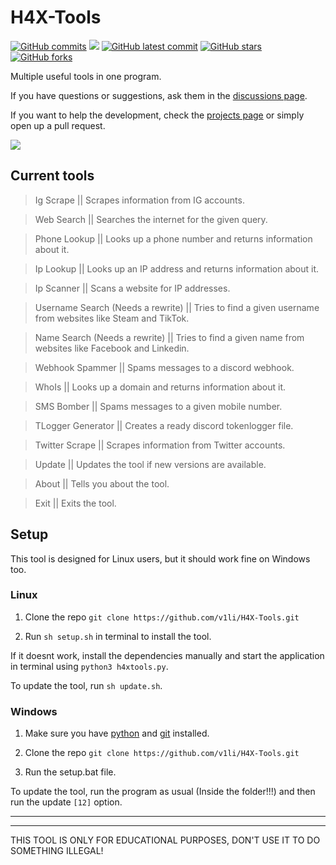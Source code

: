 # H4X-Tools
[![GitHub commits](https://badgen.net/github/commits/V1li/H4X-Tools)](https://GitHub.com/V1li/H4X-Tools/commit/)
![](https://img.shields.io/github/languages/code-size/v1li/h4x-tools)
[![GitHub latest commit](https://badgen.net/github/last-commit/HerraVp/H4X-Tools)](https://GitHub.com/V1li/H4X-Tools/commit/)
[![GitHub stars](https://badgen.net/github/stars/V1li/H4X-Tools)](https://GitHub.com/V1li/H4X-Tools/stargazers/)
[![GitHub forks](https://badgen.net/github/forks/V1li/H4X-Tools)](https://GitHub.com/V1li/H4X-Tools/network/)

Multiple useful tools in one program.

If you have questions or suggestions, ask them in the [discussions page](https://github.com/V1li/H4X-Tools/discussions/3).

If you want to help the development, check the [projects page](https://github.com/users/V1li/projects/2) or simply open up a pull request.


![](https://github.com/V1li/H4X-Tools/blob/master/img/gui-v0.2.5%2B.png)

## Current tools
>Ig Scrape || Scrapes information from IG accounts.

>Web Search || Searches the internet for the given query.

>Phone Lookup || Looks up a phone number and returns information about it.

>Ip Lookup || Looks up an IP address and returns information about it.

>Ip Scanner || Scans a website for IP addresses.

>Username Search (Needs a rewrite) || Tries to find a given username from websites like Steam and TikTok.

>Name Search (Needs a rewrite) || Tries to find a given name from websites like Facebook and Linkedin.

>Webhook Spammer || Spams messages to a discord webhook.

>WhoIs || Looks up a domain and returns information about it.

>SMS Bomber || Spams messages to a given mobile number.

>TLogger Generator || Creates a ready discord tokenlogger file.

>Twitter Scrape || Scrapes information from Twitter accounts.

>Update || Updates the tool if new versions are available.

>About || Tells you about the tool.

>Exit || Exits the tool.

## Setup
This tool is designed for Linux users, but it should work fine on Windows too.

### Linux
1. Clone the repo `git clone https://github.com/v1li/H4X-Tools.git`

2. Run `sh setup.sh` in terminal to install the tool.

If it doesnt work, install the dependencies manually and start the application in terminal using `python3 h4xtools.py`.

To update the tool, run `sh update.sh`.

### Windows
1. Make sure you have [python](https://www.python.org/downloads/) and [git](https://git-scm.com/downloads) installed.

2. Clone the repo `git clone https://github.com/v1li/H4X-Tools.git`

3. Run the setup.bat file.

To update the tool, run the program as usual (Inside the folder!!!) and then run the update `[12]` option.

-------------------------------------------
-------------------------------------------
THIS TOOL IS ONLY FOR EDUCATIONAL PURPOSES, DON'T USE IT TO DO SOMETHING ILLEGAL!

